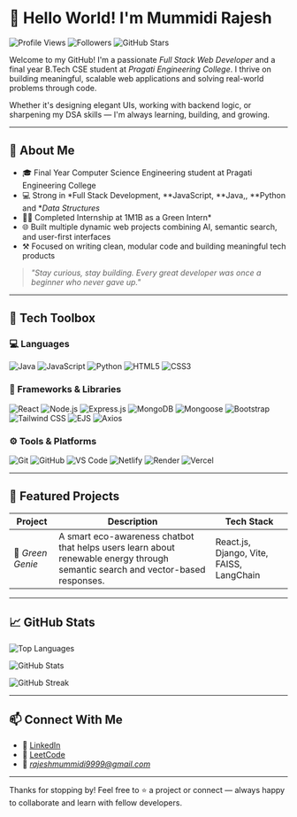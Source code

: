 # 👋 Hello World! I'm Mummidi Rajesh

![Profile Views](https://komarev.com/ghpvc/?username=MummidiRajesh&label=Profile%20Views&color=0e75b6&style=flat)
![Followers](https://img.shields.io/github/followers/MummidiRajesh?label=Followers&style=flat)
![GitHub Stars](https://img.shields.io/github/stars/MummidiRajesh?affiliations=OWNER%2CCOLLABORATOR&style=flat)

Welcome to my GitHub! I'm a passionate *Full Stack Web Developer* and a final year B.Tech CSE student at *Pragati Engineering College*. I thrive on building meaningful, scalable web applications and solving real-world problems through code.

Whether it's designing elegant UIs, working with backend logic, or sharpening my DSA skills — I'm always learning, building, and growing.

---

## 🚀 About Me

- 🎓 Final Year Computer Science Engineering student at Pragati Engineering College  
- 💻 Strong in *Full Stack Development, **JavaScript, **Java,, **Python and **Data Structures*  
- 🧑‍💼 Completed Internship at 1M1B as a Green Intern*  
- 🌐 Built multiple dynamic web projects combining AI, semantic search, and user-first interfaces  
- ⚒ Focused on writing clean, modular code and building meaningful tech products  

> *"Stay curious, stay building. Every great developer was once a beginner who never gave up."*

---

## 🧰 Tech Toolbox

### 💻 Languages
![Java](https://img.shields.io/badge/Java-ED8B00?style=for-the-badge&logo=java&logoColor=white)
![JavaScript](https://img.shields.io/badge/JavaScript-F0DB4F?style=for-the-badge&logo=javascript&logoColor=black)
![Python](https://img.shields.io/badge/Python-3776AB?style=for-the-badge&logo=python&logoColor=white)
![HTML5](https://img.shields.io/badge/HTML5-E34F26?style=for-the-badge&logo=html5&logoColor=white)
![CSS3](https://img.shields.io/badge/CSS3-1572B6?style=for-the-badge&logo=css3&logoColor=white)

### 🧩 Frameworks & Libraries
![React](https://img.shields.io/badge/React-61DAFB?style=for-the-badge&logo=react&logoColor=black)
![Node.js](https://img.shields.io/badge/Node.js-339933?style=for-the-badge&logo=nodedotjs&logoColor=white)
![Express.js](https://img.shields.io/badge/Express.js-000000?style=for-the-badge&logo=express&logoColor=white)
![MongoDB](https://img.shields.io/badge/MongoDB-4DB33D?style=for-the-badge&logo=mongodb&logoColor=white)
![Mongoose](https://img.shields.io/badge/Mongoose-880000?style=for-the-badge&logo=mongoose&logoColor=white)
![Bootstrap](https://img.shields.io/badge/Bootstrap-7952B3?style=for-the-badge&logo=bootstrap&logoColor=white)
![Tailwind CSS](https://img.shields.io/badge/Tailwind%20CSS-38B2AC?style=for-the-badge&logo=tailwind-css&logoColor=white)
![EJS](https://img.shields.io/badge/EJS-8C8C8C?style=for-the-badge&logo=ejs&logoColor=white)
![Axios](https://img.shields.io/badge/Axios-5A29E4?style=for-the-badge)

### ⚙ Tools & Platforms
![Git](https://img.shields.io/badge/Git-F05032?style=for-the-badge&logo=git&logoColor=white)
![GitHub](https://img.shields.io/badge/GitHub-181717?style=for-the-badge&logo=github&logoColor=white)
![VS Code](https://img.shields.io/badge/VS%20Code-007ACC?style=for-the-badge&logo=visualstudiocode&logoColor=white)
![Netlify](https://img.shields.io/badge/Netlify-00C7B7?style=for-the-badge&logo=netlify&logoColor=white)
![Render](https://img.shields.io/badge/Render-46E3B7?style=for-the-badge&logo=render&logoColor=black)
![Vercel](https://img.shields.io/badge/Vercel-000000?style=for-the-badge&logo=vercel&logoColor=white)


---

## 📌 Featured Projects

| Project | Description | Tech Stack |
|--------|-------------|------------|
| 🌱 *Green Genie* | A smart eco-awareness chatbot that helps users learn about renewable energy through semantic search and vector-based responses. | React.js, Django, Vite, FAISS, LangChain |


---

## 📈 GitHub Stats


![Top Languages](https://github-readme-stats.vercel.app/api/top-langs/?username=MummidiRajesh&layout=compact&theme=tokyonight)

![GitHub Stats](https://github-readme-stats.vercel.app/api?username=MummidiRajesh&show_icons=true&theme=tokyonight)

![GitHub Streak](https://streak-stats.demolab.com/?user=MummidiRajesh&theme=radical&hide_border=true)






---

## 📫 Connect With Me

- 🔗 [LinkedIn](https://www.linkedin.com/in/rajesh-mummidi-bb2276259/)
- 🔗 [LeetCode](https://leetcode.com/u/RajeshMummidi/)
- 📧 *rajeshmummidi9999@gmail.com*

---

Thanks for stopping by! Feel free to ⭐ a project or connect — always happy to collaborate and learn with fellow developers.


<!--
*MdSharieff-081/MdSharieff-081* is a ✨ special ✨ repository because its README.md (this file) appears on your GitHub profile.

Here are some ideas to get you started:

- 🔭 I’m currently working on ...
- 🌱 I’m currently learning ...
- 👯 I’m looking to collaborate on ...
- 🤔 I’m looking for help with ...
- 💬 Ask me about ...
- 📫 How to reach me: ...
- 😄 Pronouns: ...
- ⚡ Fun fact: ...
-->
